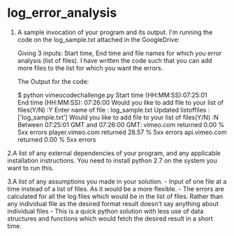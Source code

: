 # log_error_analysis
1. A sample invocation of your program and its output.
	I'm running the code on the log_sample.txt attached in the GoogleDrive:

	Giving 3 inputs: Start time, End time and file names for which you error analysis (list of files). 
	I have written the code such that you can add more files to the list for which you want the errors.

	The Output for the code:

	$ python vimeocodechallenge.py 
	Start time (HH:MM:SS):07:25:01                               
	End time (HH:MM:SS): 07:26:00
	Would you like to add file to your list of files(Y/N) :Y
	Enter name of file : log_sample.txt
	Updated listoffiles : ['log_sample.txt']
	Would you like to add file to your list of files(Y/N) :N
	Between 07:25:01 GMT and 07:26:00 GMT:
	vimeo.com returned 0.00 % 5xx errors
	player.vimeo.com returned 28.57 % 5xx errors
	api.vimeo.com returned 0.00 % 5xx errors



2.A list of any external dependencies of your program, and any applicable installation instructions.
	You need to install python 2.7 on the system you want to run this.

3.A list of any assumptions you made in your solution.
	- Input of one file at a time instead of a list of files. As it would be a more flexible.
	- The errors are calculated for all the log files which would be in the list of files. Rather than any individual file as the desired format result doesn't say anything about individual files
	- This is a quick python solution with less use of data structures and functions which would fetch the desired result in a short time.

